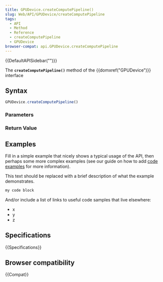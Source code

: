 ```yaml
---
title: GPUDevice.createComputePipeline()
slug: Web/API/GPUDevice/createComputePipeline
tags:
  - API
  - Method
  - Reference
  - createComputePipeline
  - GPUDevice
browser-compat: api.GPUDevice.createComputePipeline
---
```

{{DefaultAPISidebar("")}}

The **`createComputePipeline()`** method of the {{domxref("GPUDevice")}} interface 

## Syntax

```js
GPUDevice.createComputePipeline()
```

### Parameters



### Return Value



## Examples

Fill in a simple example that nicely shows a typical usage of the API, then perhaps some more complex examples (see our guide on how to add [code examples](/en-US/docs/MDN/Contribute/Structures/Code_examples) for more information).

This text should be replaced with a brief description of what the example demonstrates.

```js
my code block
```

And/or include a list of links to useful code samples that live elsewhere:

*   x
*   y
*   z

## Specifications

{{Specifications}}

## Browser compatibility

{{Compat}}

